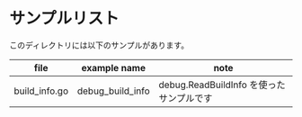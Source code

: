 # サンプルリスト

このディレクトリには以下のサンプルがあります。

|file|example name|note|
|----|------------|----|
|build\_info.go|debug\_build\_info|debug.ReadBuildInfo を使ったサンプルです|
